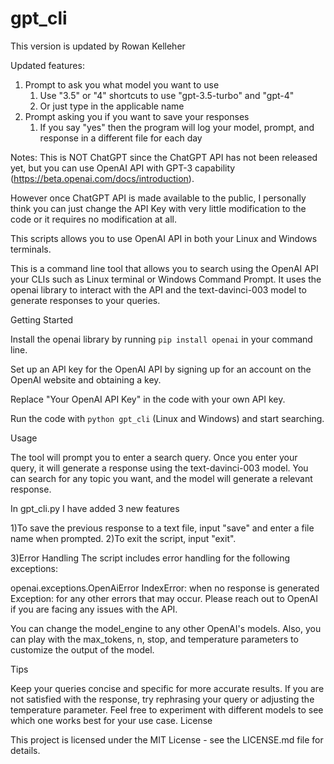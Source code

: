 # gpt_cli

This version is updated by Rowan Kelleher

Updated features:
1. Prompt to ask you what model you want to use
   1. Use "3.5" or "4" shortcuts to use "gpt-3.5-turbo" and "gpt-4"
   2. Or just type in the applicable name
2. Prompt asking you if you want to save your responses
   1. If you say "yes" then the program will log your model, prompt, and response in a different file for each day



Notes: This is NOT ChatGPT since the ChatGPT API has not been released yet, but you can use OpenAI API with GPT-3 capability (https://beta.openai.com/docs/introduction).

However once ChatGPT API is made available to the public, I personally think you can just change the API Key with very little modification to the code or it requires no modification at all.


This scripts allows you to use OpenAI API in both your Linux and Windows terminals. 

This is a command line tool that allows you to search using the OpenAI API your CLIs such as Linux terminal or Windows Command Prompt. It uses the openai library to interact with the API and the text-davinci-003 model to generate responses to your queries.

Getting Started

Install the openai library by running `pip install openai` in your command line.

Set up an API key for the OpenAI API by signing up for an account on the OpenAI website and obtaining a key.

Replace "Your OpenAI API Key" in the code with your own API key.

Run the code with `python gpt_cli` (Linux and Windows) and start searching.

Usage

The tool will prompt you to enter a search query. Once you enter your query, it will generate a response using the text-davinci-003 model. You can search for any topic you want, and the model will generate a relevant response.

In gpt_cli.py I have added 3 new features

1)To save the previous response to a text file, input "save" and enter a file name when prompted.
2)To exit the script, input "exit".

3)Error Handling
The script includes error handling for the following exceptions:

openai.exceptions.OpenAiError
IndexError: when no response is generated
Exception: for any other errors that may occur.
Please reach out to OpenAI if you are facing any issues with the API.


You can change the model_engine to any other OpenAI's models. Also, you can play with the max_tokens, n, stop, and temperature parameters to customize the output of the model.

Tips

Keep your queries concise and specific for more accurate results.
If you are not satisfied with the response, try rephrasing your query or adjusting the temperature parameter.
Feel free to experiment with different models to see which one works best for your use case.
License

This project is licensed under the MIT License - see the LICENSE.md file for details.
